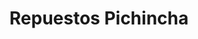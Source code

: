 ---
title: "Repuestos Pichincha"
url: /quito/repuestos-pichincha/
shop: reparación de automóviles
---